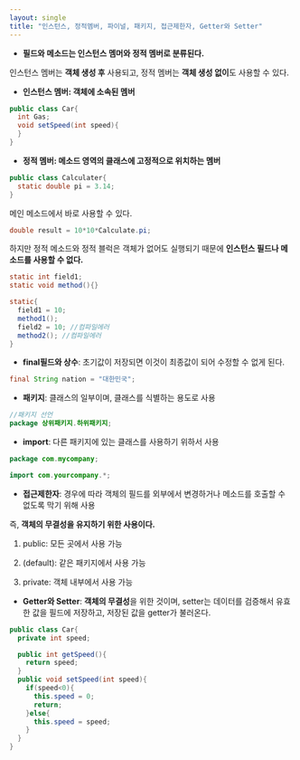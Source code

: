 ```yaml
---
layout: single
title: "인스턴스, 정적멤버, 파이널, 패키지, 접근제한자, Getter와 Setter"
---
```


- **필드와 메소드는 인스턴스 멤머와 정적 멤버로 분류된다.**

인스턴스 멤버는 **객체 생성 후** 사용되고, 정적 멤버는 **객체 생성 없이**도 사용할 수 있다.

- **인스턴스 멤버: 객체에 소속된 멤버**
```java
public class Car{
  int Gas;
  void setSpeed(int speed){
  }
}
```

- **정적 멤버: 메소드 영역의 클래스에 고정적으로 위치하는 멤버**
```java
public class Calculater{
  static double pi = 3.14;
}
```

메인 메소드에서 바로 사용할 수 있다.
```java
double result = 10*10*Calculate.pi;
```

하지만 정적 메소드와 정적 블럭은 객체가 없어도 실행되기 때문에 **인스턴스 필드나 메소드를 사용할 수 없다.**
```java
static int field1;
static void method(){}

static{
  field1 = 10; 
  method1();
  field2 = 10; //컴파일에러
  method2(); //컴파일에러
}
```

- **final필드와 상수**: 초기값이 저장되면 이것이 최종값이 되어 수정할 수 없게 된다.
```java
final String nation = "대한민국";
```

- **패키지**: 클래스의 일부이며, 클래스를 식별하는 용도로 사용
```java
//패키지 선언
package 상위패키지.하위패키지;
```

- **import**: 다른 패키지에 있는 클래스를 사용하기 위하서 사용
```java
package com.mycompany;

import com.yourcompany.*;
```

- **접근제한자**: 경우에 따라 객체의 필드를 외부에서 변경하거나 메소드를 호출할 수 없도록 막기 위해 사용

즉, **객체의 무결성을 유지하기 위한 사용이다.**

1. public: 모든 곳에서 사용 가능

2. (default): 같은 패키지에서 사용 가능

3. private: 객체 내부에서 사용 가능



- **Getter와 Setter**: **객체의 무결성**을 위한 것이며, setter는 데이터를 검증해서 유효한 값을 필드에 저장하고, 저장된 값을 getter가 불러온다.

```java
public class Car{
  private int speed;

  public int getSpeed(){
    return speed;
  }
  public void setSpeed(int speed){
    if(speed<0){
      this.speed = 0;
      return;
    }else{
      this.speed = speed;
    }
  }
}
```
